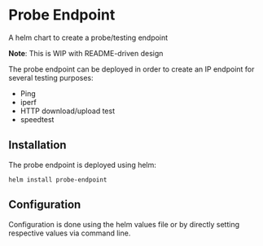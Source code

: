 # Probe Endpoint

A helm chart to create a probe/testing endpoint

**Note**: This is WIP with README-driven design

The probe endpoint can be deployed in order to create an IP endpoint for several testing purposes:

* Ping
* iperf
* HTTP download/upload test
* speedtest

## Installation

The probe endpoint is deployed using helm:

```
helm install probe-endpoint
```

## Configuration

Configuration is done using the helm values file or by directly setting respective values via command line.
